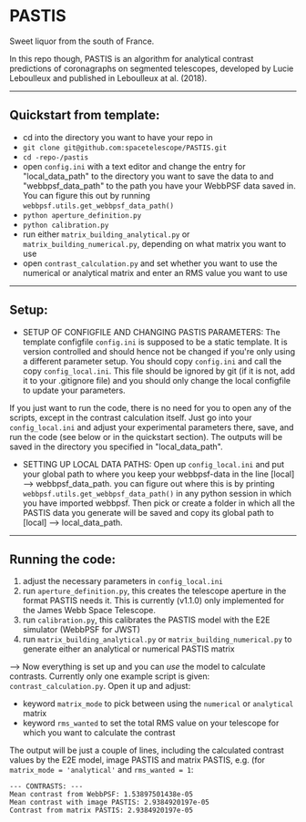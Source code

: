 # PASTIS
Sweet liquor from the south of France.

In this repo though, PASTIS is an algorithm for analytical contrast predictions of coronagraphs on segmented telescopes, developed by Lucie Leboulleux and published in Leboulleux at al. (2018).

------
Quickstart from template:
------
- cd into the directory you want to have your repo in
- `git clone git@github.com:spacetelescope/PASTIS.git`
- `cd -repo-/pastis`
- open `config.ini` with a text editor and change the entry for "local_data_path" to the directory you want to save the data to and "webbpsf_data_path" to the path you have your WebbPSF data saved in. You can figure this out by running `webbpsf.utils.get_webbpsf_data_path()`
- `python aperture_definition.py`
- `python calibration.py`
- run either `matrix_building_analytical.py` or `matrix_building_numerical.py`, depending on what matrix you want to use
- open `contrast_calculation.py` and set whether you want to use the numerical or analytical matrix and enter an RMS value you want to use

------
Setup:
------
- SETUP OF CONFIGFILE AND CHANGING PASTIS PARAMETERS:
The template configfile `config.ini` is supposed to be a static template. It is version controlled and should hence not be changed if you're only using a different parameter setup. You should copy `config.ini` and call the copy `config_local.ini`. This file should be ignored by git (if it is not, add it to your .gitignore file) and you should only change the local configfile to update your parameters.

If you just want to run the code, there is no need for you to open any of the scripts, except in the contrast calculation itself. Just go into your `config_local.ini` and adjust your experimental parameters there, save, and run the code (see below or in the quickstart section). The outputs will be saved in the directory you specified in "local_data_path".

- SETTING UP LOCAL DATA PATHS:
Open up `config_local.ini` and put your global path to where you keep your webbpsf-data in the line [local] --> webbpsf_data_path. you can figure out where this is by printing `webbpsf.utils.get_webbpsf_data_path()` in any python session in which you have imported webbpsf.  Then pick or create a folder in which all the PASTIS data you generate will be saved and copy its global path to [local] --> local_data_path.

-----------------
Running the code:
-----------------

1) adjust the necessary parameters in `config_local.ini`
2) run `aperture_definition.py`, this creates the telescope aperture in the format PASTIS needs it. This is currently (v1.1.0) only implemented for the James Webb Space Telescope.
3) run `calibration.py`, this calibrates the PASTIS model with the E2E simulator (WebbPSF for JWST)
4) run `matrix_building_analytical.py` or `matrix_building_numerical.py` to generate either an analytical or numerical PASTIS matrix

--> Now everything is set up and you can *use* the model to calculate contrasts. Currently only one example script is given: `contrast_calculation.py`. Open it up and adjust:
- keyword `matrix_mode` to pick between using the `numerical` or `analytical` matrix
- keyword `rms_wanted` to set the total RMS value on your telescope for which you want to calculate the contrast

The output will be just a couple of lines, including the calculated contrast values by the E2E model, image PASTIS and matrix PASTIS, e.g. (for `matrix_mode = 'analytical'` and `rms_wanted = 1`:

```
--- CONTRASTS: ---
Mean contrast from WebbPSF: 1.53897501438e-05
Mean contrast with image PASTIS: 2.9384920197e-05
Contrast from matrix PASTIS: 2.9384920197e-05
```

